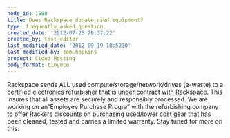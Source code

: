 ```yaml
---
node_id: 1580
title: Does Rackspace donate used equipment?
type: frequently_asked_question
created_date: '2012-07-25 20:37:22'
created_by: test_editor
last_modified_date: '2012-09-19 18:5230'
last_modified_by: tom.hopkins
product: Cloud Hosting
body_format: tinymce
---
```


Rackspace sends ALL used compute/storage/network/drives (e-waste) to a
certified electronics refurbisher that is under contract with Rackspace.
This insures that all assets are securely and responsibly processed. We
are working on an&ldquo;Employee Purchase Progra&rdquo; with the refurbishing
company to offer Rackers discounts on purchasing used/lower cost gear
that has been cleaned, tested and carries a limited warranty. Stay tuned
for more on this.


